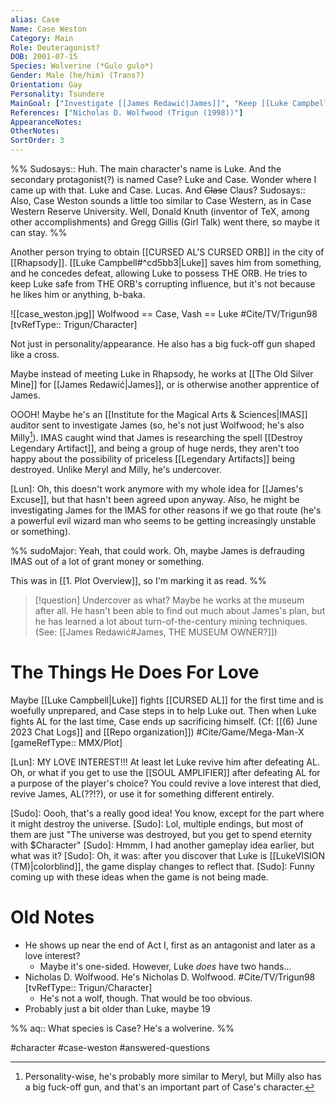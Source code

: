 ```yaml
---
alias: Case
Name: Case Weston
Category: Main
Role: Deuteragonist?
DOB: 2001-07-15
Species: Wolverine (*Gulo gulo*)
Gender: Male (he/him) (Trans?)
Orientation: Gay
Personality: Tsundere
MainGoal: ["Investigate [[James Redawić|James]]", "Keep [[Luke Campbell|Luke]] safe"]
References: ["Nicholas D. Wolfwood (Trigun (1998))"]
AppearanceNotes:
OtherNotes:
SortOrder: 3
---
```

%%
Sudosays:: Huh. The main character's name is Luke. And the secondary protagonist(?) is named Case? Luke and Case. Wonder where I came up with that. Luke and Case. Lucas. And ~~Clase~~ Claus?
Sudosays:: Also, Case Weston sounds a little too similar to Case Western, as in Case Western Reserve University. Well, Donald Knuth (inventor of TeX, among other accomplishments) and Gregg Gillis (Girl Talk) went there, so maybe it can stay.
%%

Another person trying to obtain [[CURSED AL'S CURSED ORB]] in the city of [[Rhapsody]]. [[Luke Campbell#^cd5bb3|Luke]] saves him from something, and he concedes defeat, allowing Luke to possess THE ORB. He tries to keep Luke safe from THE ORB's corrupting influence, but it's not because he likes him or anything, b-baka.

![[case_weston.jpg]]
Wolfwood == Case, Vash == Luke #Cite/TV/Trigun98 [tvRefType:: Trigun/Character]

Not just in personality/appearance. He also has a big fuck-off gun shaped like a cross.

Maybe instead of meeting Luke in Rhapsody, he works at [[The Old Silver Mine]] for [[James Redawić|James]], or is otherwise another apprentice of James.

OOOH! Maybe he's an [[Institute for the Magical Arts & Sciences|IMAS]] auditor sent to investigate James (so, he's not just Wolfwood; he's also Milly[^1]). IMAS caught wind that James is researching the spell [[Destroy Legendary Artifact]], and being a group of huge nerds, they aren't too happy about the possibility of priceless [[Legendary Artifacts]] being destroyed. Unlike Meryl and Milly, he's undercover.

[Lun]: Oh, this doesn't work anymore with my whole idea for [[James's Excuse]], but that hasn't been agreed upon anyway. Also, he might be investigating James for the IMAS for other reasons if we go that route (he's a powerful evil wizard man who seems to be getting increasingly unstable or something).

%%
sudoMajor: Yeah, that could work. Oh, maybe James is defrauding IMAS out of a lot of grant money or something.

This was in [[1. Plot Overview]], so I'm marking it as read.
%%

[^1]: Personality-wise, he's probably more similar to Meryl, but Milly also has a big fuck-off gun, and that's an important part of Case's character.

>[!question] Undercover as what?
>Maybe he works at the museum after all. He hasn't been able to find out much about James's plan, but he has learned a lot about turn-of-the-century mining techniques. (See: [[James Redawić#James, THE MUSEUM OWNER?]])

# The Things He Does For Love
Maybe [[Luke Campbell|Luke]] fights [[CURSED AL]] for the first time and is woefully unprepared, and Case steps in to help Luke out. Then when Luke fights AL for the last time, Case ends up sacrificing himself. (Cf: [[(6) June 2023 Chat Logs]] and [[Repo organization]]) #Cite/Game/Mega-Man-X [gameRefType:: MMX/Plot]

[Lun]: MY LOVE INTEREST!!! At least let Luke revive him after defeating AL. Oh, or what if you get to use the [[SOUL AMPLIFIER]] after defeating AL for a purpose of the player's choice? You could revive a love interest that died, revive James, AL(??!?), or use it for something different entirely.

[Sudo]: Oooh, that's a really good idea! You know, except for the part where it might destroy the universe.
[Sudo]: Lol, multiple endings, but most of them are just "The universe was destroyed, but you get to spend eternity with $Character"
[Sudo]: Hmmm, I had another gameplay idea earlier, but what was it?
[Sudo]: Oh, it was: after you discover that Luke is [[LukeVISION (TM)|colorblind]], the game display changes to reflect that.
[Sudo]: Funny coming up with these ideas when the game is not being made.

# Old Notes
- He shows up near the end of Act I, first as an antagonist and later as a love interest?
	- Maybe it's one-sided. However, Luke *does* have two hands...
- Nicholas D. Wolfwood. He's Nicholas D. Wolfwood. #Cite/TV/Trigun98 [tvRefType:: Trigun/Character]
	- He's not a wolf, though. That would be too obvious.
- Probably just a bit older than Luke, maybe 19

%%
aq:: What species is Case?
He's a wolverine.
%%


#character #case-weston #answered-questions 